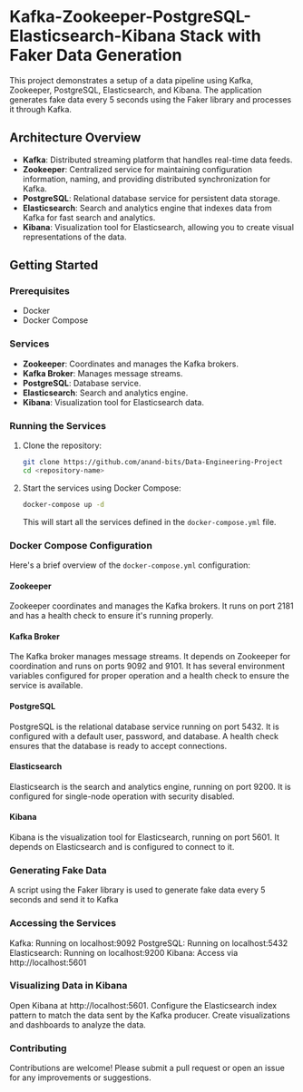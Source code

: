 # Kafka-Zookeeper-PostgreSQL-Elasticsearch-Kibana Stack with Faker Data Generation

This project demonstrates a setup of a data pipeline using Kafka, Zookeeper, PostgreSQL, Elasticsearch, and Kibana. The application generates fake data every 5 seconds using the Faker library and processes it through Kafka.

## Architecture Overview

- **Kafka**: Distributed streaming platform that handles real-time data feeds.
- **Zookeeper**: Centralized service for maintaining configuration information, naming, and providing distributed synchronization for Kafka.
- **PostgreSQL**: Relational database service for persistent data storage.
- **Elasticsearch**: Search and analytics engine that indexes data from Kafka for fast search and analytics.
- **Kibana**: Visualization tool for Elasticsearch, allowing you to create visual representations of the data.

## Getting Started

### Prerequisites

- Docker
- Docker Compose

### Services

- **Zookeeper**: Coordinates and manages the Kafka brokers.
- **Kafka Broker**: Manages message streams.
- **PostgreSQL**: Database service.
- **Elasticsearch**: Search and analytics engine.
- **Kibana**: Visualization tool for Elasticsearch data.

### Running the Services

1. Clone the repository:

    ```sh
    git clone https://github.com/anand-bits/Data-Engineering-Project
    cd <repository-name>
    ```

2. Start the services using Docker Compose:

    ```sh
    docker-compose up -d
    ```

    This will start all the services defined in the `docker-compose.yml` file.

### Docker Compose Configuration

Here's a brief overview of the `docker-compose.yml` configuration:

#### Zookeeper

Zookeeper coordinates and manages the Kafka brokers. It runs on port 2181 and has a health check to ensure it's running properly.

#### Kafka Broker

The Kafka broker manages message streams. It depends on Zookeeper for coordination and runs on ports 9092 and 9101. It has several environment variables configured for proper operation and a health check to ensure the service is available.

#### PostgreSQL

PostgreSQL is the relational database service running on port 5432. It is configured with a default user, password, and database. A health check ensures that the database is ready to accept connections.

#### Elasticsearch

Elasticsearch is the search and analytics engine, running on port 9200. It is configured for single-node operation with security disabled.

#### Kibana

Kibana is the visualization tool for Elasticsearch, running on port 5601. It depends on Elasticsearch and is configured to connect to it.

### Generating Fake Data

A script using the Faker library is used to generate fake data every 5 seconds and send it to Kafka

### Accessing the Services
Kafka: Running on localhost:9092
PostgreSQL: Running on localhost:5432
Elasticsearch: Running on localhost:9200
Kibana: Access via http://localhost:5601

### Visualizing Data in Kibana
Open Kibana at http://localhost:5601.
Configure the Elasticsearch index pattern to match the data sent by the Kafka producer.
Create visualizations and dashboards to analyze the data.

### Contributing
Contributions are welcome! Please submit a pull request or open an issue for any improvements or suggestions.
